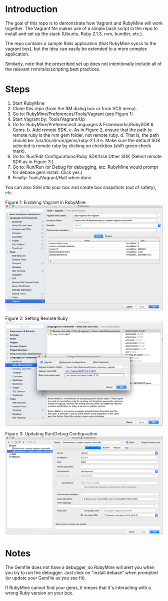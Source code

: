 Introduction
============

The goal of this repo is to demonstrate how Vagrant and RubyMine will work together. 
The Vagrant file makes use of a simple bash script in the repo to install and set up the stack (Ubuntu, Ruby 2.1.3, rvm, bundler, etc.). 

The repo contains a sample Rails application (that RubyMine syncs to the vagrant box), but the idea can easily be extended to
a more complex application.

Similarly, note that the prescribed set up does not intentionally include 
all of the relevant rvm/rails/scripting best practices. 

Steps
======
1. Start RubyMine
2. Clone this repo (from the RM dialog box or from VCS menu).
3. Go to: RubyMine/Preferences/Tools/Vagrant (see Figure 1)
4. Start Vagrant by: Tools/Vagrant/Up
5. Go to: RubyMine/Preferences/Languages & Frameworks/RubySDK & Gems. 
b. Add remote SDK.
c. As in Figure 2, ensure that the path to remote ruby is the rvm gem folder, not remote ruby.
d. That is, the path should be: /usr/local/rvm/gems/ruby-2.1.3
e. Make sure the default SDK selected is remote ruby by clicking on checkbox (shift green check mark).
8. Go to: Run/Edit Configurations/Ruby SDK/Use Other SDK (Select remote SDK as in Figure 3.)
9. Go to: Run/Run (or Debug for debugging, etc. RubyMine would prompt for debase gem install. Click yes.)
10. Finally: Tools/Vagrant/Halt when done.

You can also SSH into your box and create box snapshots (out of safety), etc.

Figure 1: Enabling Vagrant in RubyMine
![Vagrant](images/vagrant.png)

Figure 2: Setting Remote Ruby
![Set Ruby Path](images/ruby_path.png)

Figure 3: Updating Run/Debug Configuration
![Edit Configurations](images/edit_configuration.png)

Notes
=====
The Gemfile does not have a debugger, so RubyMine will alert you when
you try to run the debugger. Just click on "install debase" when prompted (or update your Gemfile as you see fit).

If RubyMine cannot find your gems, it means that it's interacting with a wrong Ruby version on your box.